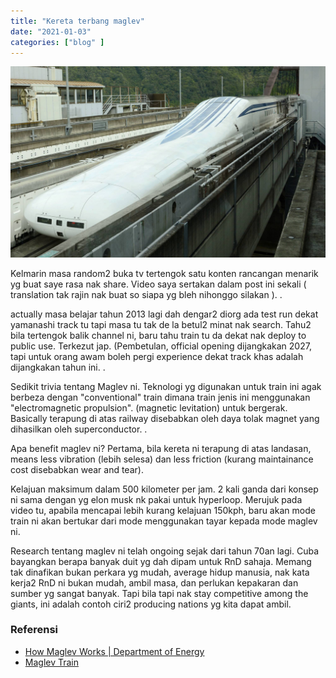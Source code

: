 ```yaml
---
title: "Kereta terbang maglev"
date: "2021-01-03"
categories: ["blog" ]
---
```


![Japanese maglev train](../assets/maglev.jpg)

Kelmarin masa random2 buka tv tertengok satu konten rancangan menarik yg buat saye rasa nak share. Video saya sertakan dalam post ini sekali ( translation tak rajin nak buat so siapa yg bleh nihonggo silakan ). 
.

actually masa belajar tahun 2013 lagi dah dengar2 diorg ada test run dekat yamanashi track tu tapi masa tu tak de la betul2 minat nak search. Tahu2 bila tertengok balik channel ni, baru tahu train tu da dekat nak deploy to public use. Terkezut jap. (Pembetulan, official opening dijangkakan 2027, tapi untuk orang awam boleh pergi experience dekat track khas adalah dijangkakan tahun ini.
.

Sedikit trivia tentang Maglev ni. Teknologi yg digunakan untuk train ini agak berbeza dengan "conventional" train dimana train jenis ini menggunakan "electromagnetic propulsion". (magnetic levitation) untuk bergerak. Basically terapung di atas railway disebabkan oleh daya tolak magnet yang dihasilkan oleh superconductor.
.

Apa benefit maglev ni? Pertama, bila kereta ni terapung di atas landasan, means less vibration (lebih selesa) dan less friction (kurang maintainance cost disebabkan wear and tear). 

Kelajuan maksimum dalam 500 kilometer per jam. 2 kali ganda dari  konsep ni sama dengan yg elon musk nk pakai untuk hyperloop. Merujuk pada video tu, apabila mencapai lebih kurang kelajuan 150kph, baru akan mode train ni akan bertukar dari mode menggunakan tayar kepada mode maglev ni. 

Research tentang maglev ni telah ongoing sejak dari tahun 70an lagi. Cuba bayangkan berapa banyak duit yg dah dipam untuk RnD sahaja. Memang tak dinafikan bukan perkara yg mudah, average hidup manusia, nak kata kerja2 RnD ni bukan mudah, ambil masa, dan perlukan kepakaran dan sumber yg sangat banyak. Tapi bila tapi nak stay competitive among the giants, ini adalah contoh ciri2 producing nations yg kita dapat ambil. 

### Referensi
- [How Maglev Works | Department of Energy](https://www.energy.gov/articles/how-maglev-works)
- [Maglev Train](https://science.howstuffworks.com/transport/engines-equipment/maglev-train.htm)
